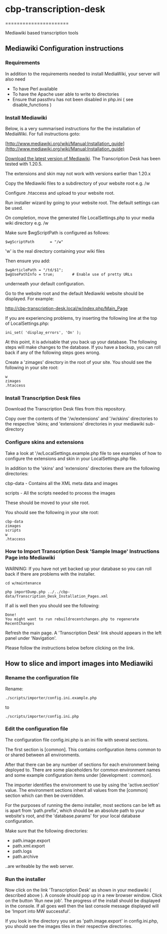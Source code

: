 # cbp-transcription-desk
======================

Mediawiki based transcription tools


## Mediawiki Configuration instructions

### Requirements

In addition to the requirements needed to install MediaWiki, your server will also need

* To have Perl available
* To have the Apache user able to write to directories
* Ensure that passthru has not been disabled in php.ini ( see disable_functions )

### Install Mediawiki

Below, is a very summarised instructions for the the installation of MediaWiki. For full instructions goto:

[http://www.mediawiki.org/wiki/Manual:Installation_guide](http://www.mediawiki.org/wiki/Manual:Installation_guide)

[Download the latest version of Mediawiki](http://www.mediawiki.org/wiki/Download). The Transcription Desk has been tested with 1.20.5.

The extensions and skin may not work with versions earlier than 1.20.x

Copy the Mediawiki files to a subdirectory of your website root e.g. /w

Configure .htaccess and upload to your website root.

Run installer wizard by going to your website root. The default settings can be used.

On completion, move the generated file LocalSettings.php to your media wiki directory e.g. /w

Make sure $wgScriptPath is configured as follows:

```
$wgScriptPath       = "/w"
```

'w' is the real directory containing your wiki files

Then ensure you add:

```
$wgArticlePath = "/td/$1";
$wgUsePathInfo = true;        # Enable use of pretty URLs
```

underneath your default configuration.

Go to the website root and the default Mediawiki website should be displayed. For example:

http://cbp-transcription-desk.local/w/index.php/Main_Page

If you are experiencing problems, try inserting the following line at the top of LocalSettings.php:

```
ini_set( 'display_errors', 'On' );
```

At this point, it is advisable that you back up your database. The following steps will make changes to the database. If you have a backup, you can roll back if any of the following steps goes wrong.

Create a 'zimages' directory in the root of your site. You should see the following in your site root:

```
w
zimages
.htaccess
```


### Install Transcription Desk files

Download the Transcription Desk files from this repository.

Copy over the contents of the '/w/extensions' and '/w/skins' directories to the respective 'skins; and 'extensions' directories in your mediawiki sub-directory

### Configure skins and extensions

Take a look at '/w/LocalSettings.example.php file to see examples of how to configure the extensions and skin in your LocalSettings.php file.

In addition to the 'skins' and 'extensions' directories there are the following directories:

cbp-data - Contains all the XML meta data and images

scripts - All the scripts needed to process the images

These should be moved to your site root.

You should see the following in your site root:

```
cbp-data
zimages
scripts
w
.htaccess
```


### How to Import Transcription Desk 'Sample Image' Instructions Page into Mediawiki

WARNING: If you have not yet backed up your database so you can roll back if there are problems with the installer.

```
cd w/maintenance
```

```
php importDump.php ../../cbp-data/Transcription_Desk_Installation_Pages.xml
```

If all is well then you should see the following:

```
Done!
You might want to run rebuildrecentchanges.php to regenerate RecentChanges
```

Refresh the main page. A 'Transcription Desk' link should appears in the left panel under 'Navigation'.

Please follow the instructions below before clicking on the link.


## How to slice and import images into Mediawiki ##

### Rename the configuration file ###

Rename:

```
./scripts/importer/config.ini.example.php
```
to
```
./scripts/importer/config.ini.php
```

### Edit the configuration file ###

The configuration file config.ini.php is an ini file with several sections.

The first section is [common]. This contains configuration items common to or shared between all environments.

After that there can be any number of sections for each environment being deployed to. There are some placeholders for common environment names and some example configuration items under [development : common].

The importer identifies the environment to use by using the 'active.section' value. The environment sections inherit all values from the [common] section which can then be overridden.

For the purposes of running the demo installer, most sections can be left as is apart from 'path.prefix', which should be an absolute path to your website's root, and the 'database.params' for your local database configuration.

Make sure that the following directories:

* path.image.export
* path.xml.export
* path.logs
* path.archive

..are writeable by the web server.

### Run the installer ###

Now click on the link 'Transcription Desk' as shown in your mediawiki ( described above ). A console should pop up in a new browser window. Click on the button 'Run new job'. The progress of the install should be displayed in the console. If all goes well then the last console message displayed will be 'Import into MW successful'.

If you look in the directory you set as 'path.image.export' in config.ini.php, you should see the images tiles in their respective directories.





























